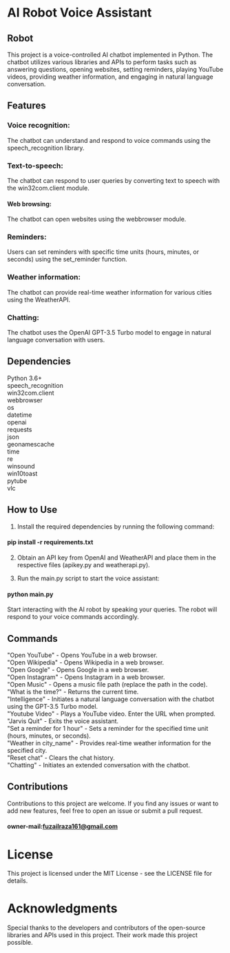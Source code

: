 #  AI Robot Voice Assistant
## Robot

This project is a voice-controlled AI chatbot implemented in Python. The chatbot utilizes various libraries and APIs to perform tasks such as answering questions, opening websites, setting reminders, playing YouTube videos, providing weather information, and engaging in natural language conversation.

## Features
### Voice recognition:
The chatbot can understand and respond to voice commands using the speech_recognition library.
### Text-to-speech:
The chatbot can respond to user queries by converting text to speech with the win32com.client module.
#### Web browsing:
The chatbot can open websites using the webbrowser module.
### Reminders:
Users can set reminders with specific time units (hours, minutes, or seconds) using the set_reminder function.
### Weather information:
The chatbot can provide real-time weather information for various cities using the WeatherAPI.
### Chatting:
The chatbot uses the OpenAI GPT-3.5 Turbo model to engage in natural language conversation with users.
## Dependencies
Python 3.6+   
speech_recognition   
win32com.client   
webbrowser   
os   
datetime    
openai   
requests   
json   
geonamescache   
time   
re   
winsound   
win10toast    
pytube    
vlc  
## How to Use
1. Install the required dependencies by running the following command:
#### pip install -r requirements.txt
2. Obtain an API key from OpenAI and WeatherAPI and place them in the respective files (apikey.py and weatherapi.py).

3. Run the main.py script to start the voice assistant:
#### python main.py
Start interacting with the AI robot by speaking your queries. The robot will respond to your voice commands accordingly.
## Commands
"Open YouTube" - Opens YouTube in a web browser.  
"Open Wikipedia" - Opens Wikipedia in a web browser.  
"Open Google" - Opens Google in a web browser.   
"Open Instagram" - Opens Instagram in a web browser.  
"Open Music" - Opens a music file path (replace the path in the code).   
"What is the time?" - Returns the current time.  
"Intelligence" - Initiates a natural language conversation with the chatbot using the GPT-3.5 Turbo model.  
"Youtube Video" - Plays a YouTube video. Enter the URL when prompted.  
"Jarvis Quit" - Exits the voice assistant.  
"Set a reminder for 1 hour" - Sets a reminder for the specified time unit (hours, minutes, or seconds).  
"Weather in city_name" - Provides real-time weather information for the specified city.  
"Reset chat" - Clears the chat history.  
"Chatting" - Initiates an extended conversation with the chatbot.  
## Contributions
Contributions to this project are welcome. If you find any issues or want to add new features, feel free to open an issue or submit a pull request.
#### owner-mail:fuzailraza161@gmail.com

# License
This project is licensed under the MIT License - see the LICENSE file for details.

# Acknowledgments
Special thanks to the developers and contributors of the open-source libraries and APIs used in this project. Their work made this project possible.